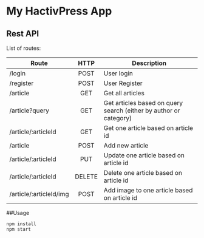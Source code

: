 # My HactivPress App

## Rest API

List of routes:

| **Route**               | **HTTP** | **Description**                                                   |
|-------------------------|:--------:|-------------------------------------------------------------------|
| /login                  |   POST   | User login                                                        |
| /register               |   POST   | User Register                                                     |
| /article                |    GET   | Get all articles                                                  |
| /article?query          |    GET   | Get articles based on query search (either by author or category) |
| /article/:articleId     |    GET   | Get one article based on article id                               |
| /article                |   POST   | Add new article                                                   |
| /article/:articleId     |    PUT   | Update one article based on article id                            |
| /article/:articleId     |  DELETE  | Delete one article based on article id                            |
| /article/:articleId/img |   POST   | Add image to one article based on article id                      |
##Usage

```npm
npm install
npm start
```